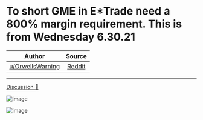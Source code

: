 To short GME in E*Trade need a 800% margin requirement. This is from Wednesday 6.30.21
======================================================================================

| Author       | Source       | 
| :-------------: |:-------------:|
|  [u/OrwellsWarning](https://www.reddit.com/user/OrwellsWarning/) | [Reddit](https://www.reddit.com/r/Superstonk/comments/ob97xi/to_short_gme_in_etrade_need_a_800_margin/) | 

---

[Discussion 🦍](https://www.reddit.com/r/Superstonk/search?q=flair_name%3A%22Discussion%20%F0%9F%A6%8D%22&restrict_sr=1)

![image](https://user-images.githubusercontent.com/82035192/124278992-f28ba900-db14-11eb-9fe3-a44c207ffc7f.png)

![image](https://user-images.githubusercontent.com/82035192/124279006-f61f3000-db14-11eb-9fe1-41d97fcab51a.png)

